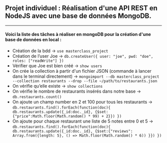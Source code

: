 ## Projet individuel : Réalisation d'une API REST en NodeJS avec une base de données MongoDB.

-------------------------------------

#### Voici la liste des tâches à réaliser en mongoDB pour la création d'une base de données en local :

- Création de la bdd → `use masterclass_project`
- Création de l’user Joe →  `db.createUser({ user: "joe", pwd: "doe", roles: ["readWrite"] })`
- Vérifier que Joe est bien créé → `show users`
- On crée la collection à partir d'un fichier JSON (commande à lancer dans le terminal directement) → `mongoimport --db masterclass_project  --collection restaurants --drop --file ~/path/to/restaurants.json`
- On vérifie qu’elle existe → `show collections`
- On vérifie le nombre de restaurants insérés dans notre base → `db.restaurants.count()`
- On ajoute un champ number en 2 et 100 pour tous les restaurants →  `db.restaurants.find().forEach(function(doc){ db.restaurants.update({_id:doc._id}, {$set:{"price":Math.floor(Math.random() * 99) + 2}}) })`
- On ajoute pour chaque restaurant une liste de 5 notes entre 0 et 5 → `db.restaurants.find().forEach(function(doc){ db.restaurants.update({_id:doc._id}, {$set:{"reviews": Array.from({length: 5}, () => Math.floor(Math.random() * 6)) }}) })`
